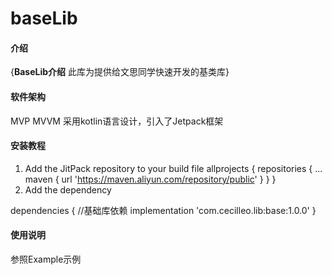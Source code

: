 # baseLib

#### 介绍
{**BaseLib介绍**
此库为提供给文思同学快速开发的基类库}

#### 软件架构
MVP MVVM 采用kotlin语言设计，引入了Jetpack框架


#### 安装教程

1. Add the JitPack repository to your build file
allprojects {
    repositories {
	...
        maven { url 'https://maven.aliyun.com/repository/public' }
    }
}
2.  Add the dependency

dependencies {
    //基础库依赖
    implementation 'com.cecilleo.lib:base:1.0.0'
}


#### 使用说明

参照Example示例
